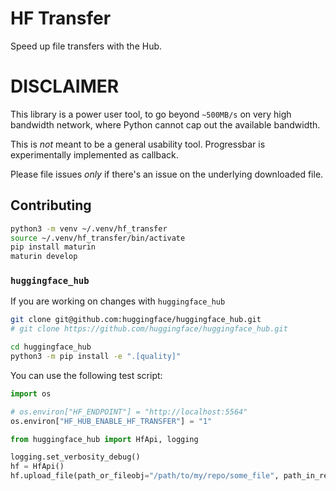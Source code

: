 # HF Transfer

Speed up file transfers with the Hub.

# DISCLAIMER

This library is a power user tool, to go beyond `~500MB/s` on very high bandwidth
network, where Python cannot cap out the available bandwidth.

This is *not* meant to be a general usability tool.
Progressbar is experimentally implemented as callback.

Please file issues *only* if there's an issue on the underlying downloaded file.

## Contributing

```sh
python3 -m venv ~/.venv/hf_transfer
source ~/.venv/hf_transfer/bin/activate
pip install maturin
maturin develop
```

### `huggingface_hub`

If you are working on changes with `huggingface_hub`

```sh
git clone git@github.com:huggingface/huggingface_hub.git
# git clone https://github.com/huggingface/huggingface_hub.git

cd huggingface_hub
python3 -m pip install -e ".[quality]"
```

You can use the following test script:

```py
import os

# os.environ["HF_ENDPOINT"] = "http://localhost:5564"
os.environ["HF_HUB_ENABLE_HF_TRANSFER"] = "1"

from huggingface_hub import HfApi, logging

logging.set_verbosity_debug()
hf = HfApi()
hf.upload_file(path_or_fileobj="/path/to/my/repo/some_file", path_in_repo="some_file", repo_id="my/repo", repo_type="model")
```


